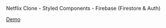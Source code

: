 Netflix Clone - Styled Components - Firebase (Firestore & Auth)

[Demo](http://krasovsky-netflix-clone.s3-website-us-east-1.amazonaws.com)
